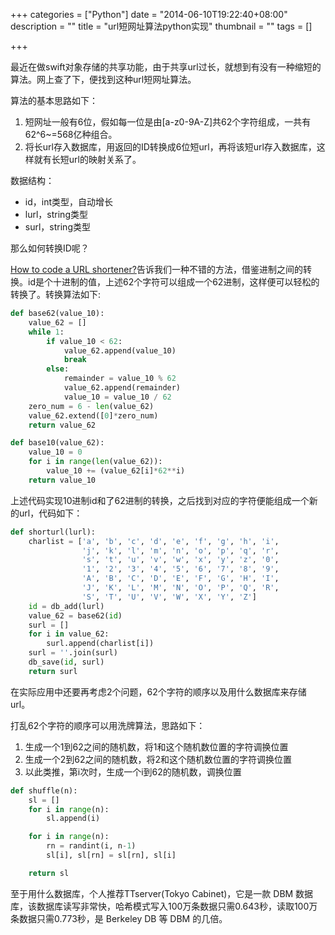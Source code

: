 +++
categories = ["Python"]
date = "2014-06-10T19:22:40+08:00"
description = ""
title = "url短网址算法python实现"
thumbnail = ""
tags = []

+++



最近在做swift对象存储的共享功能，由于共享url过长，就想到有没有一种缩短的算法。网上查了下，便找到这种url短网址算法。

算法的基本思路如下：

 1. 短网址一般有6位，假如每一位是由[a-z0-9A-Z]共62个字符组成，一共有62^6~=568亿种组合。
 2. 将长url存入数据库，用返回的ID转换成6位短url，再将该短url存入数据库，这样就有长短url的映射关系了。
 
 <!--more-->

数据结构：

 - id，int类型，自动增长
 - lurl，string类型
 - surl，string类型

那么如何转换ID呢？

[How to code a URL shortener?][1]告诉我们一种不错的方法，借鉴进制之间的转换。id是个十进制的值，上述62个字符可以组成一个62进制，这样便可以轻松的转换了。转换算法如下:

```python
def base62(value_10):
    value_62 = []
    while 1:
        if value_10 < 62:
            value_62.append(value_10)
            break
        else:
            remainder = value_10 % 62
            value_62.append(remainder)
            value_10 = value_10 / 62
    zero_num = 6 - len(value_62)
    value_62.extend([0]*zero_num)
    return value_62

def base10(value_62):
    value_10 = 0
    for i in range(len(value_62)):
        value_10 += (value_62[i]*62**i)
    return value_10
```
上述代码实现10进制id和了62进制的转换，之后找到对应的字符便能组成一个新的url，代码如下：

```python
def shorturl(lurl):
    charlist = ['a', 'b', 'c', 'd', 'e', 'f', 'g', 'h', 'i',
                'j', 'k', 'l', 'm', 'n', 'o', 'p', 'q', 'r',
                's', 't', 'u', 'v', 'w', 'x', 'y', 'z', '0',
                '1', '2', '3', '4', '5', '6', '7', '8', '9',
                'A', 'B', 'C', 'D', 'E', 'F', 'G', 'H', 'I',
                'J', 'K', 'L', 'M', 'N', 'O', 'P', 'Q', 'R',
                'S', 'T', 'U', 'V', 'W', 'X', 'Y', 'Z']
    id = db_add(lurl)
    value_62 = base62(id)
    surl = []
    for i in value_62:
        surl.append(charlist[i])
    surl = ''.join(surl)
    db_save(id, surl)
    return surl
```
在实际应用中还要再考虑2个问题，62个字符的顺序以及用什么数据库来存储url。

打乱62个字符的顺序可以用洗牌算法，思路如下：

 1. 生成一个1到62之间的随机数，将1和这个随机数位置的字符调换位置
 2. 生成一个2到62之间的随机数，将2和这个随机数位置的字符调换位置
 3. 以此类推，第i次时，生成一个i到62的随机数，调换位置

```python
def shuffle(n):
    sl = []
    for i in range(n):
        sl.append(i)

    for i in range(n):
        rn = randint(i, n-1)
        sl[i], sl[rn] = sl[rn], sl[i]

    return sl
```

至于用什么数据库，个人推荐TTserver(Tokyo Cabinet)，它是一款 DBM 数据库，该数据库读写非常快，哈希模式写入100万条数据只需0.643秒，读取100万条数据只需0.773秒，是 Berkeley DB 等 DBM 的几倍。

  [1]: http://stackoverflow.com/questions/742013/how-to-code-a-url-shortener
